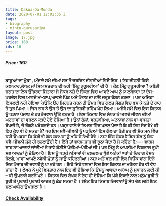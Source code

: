 ```yaml
---
title: Dakua-Da-Munda
date: 2020-07-01 12:01:35 Z
tags:
- biography
- mintu-gurusariya
layout: post
image: 17.jpg
price: 160
ids: 16
---
```


<h5>Price: 160</h5><br>

<strong>
ਡਾਕੁੂਆਂ ਦਾ ਮੁੰਡਾ , ਅੱਜ ਦੇ ਸਮੇ ਦੀਆਂ ਸਭ ਤੋੰ ਚਰਚਿਤ ਜੀਵਨੀਆਂ ਵਿਚੋੰ ਇਕ । ਇਹ ਜੀਵਨੀ ਕਿਸੇ ਕਲਾਕਾਰ,ਲੇਖਕ ਜਾਂ ਸਿਆਸਤਦਾਨ ਦੀ ਨਹੀ ‘ਮਿੰਟੂ ਗੁਰੂਸਰੀਆ’ ਦੀ ਹੈ । ਕੌਣ ਮਿੰਟੂ ਗੁਰੂਸਰੀਆ ? ਕਬੱਡੀ ਜਗਤ ਦਾ ਇਕ ਉੱਭਰਦਾ ਸਿਤਾਰਾ ਜੋ ਜੇਕਰ ਨਸ਼ੇ ਦੇ ਚਿੱਕੜ ਵਿਚ ਆਵਦੇ ਆਪ ਨੂੰ ਨਾ ਲਬੇੜਦਾ ਤਾਂ ਦੇਸ-ਪਰਦੇਸ ਵਿਚ ਆਵਦੇ ਮਾਂ-ਬਾਪ,ਆਵਦੇ ਪਿੰਡ ਅਤੇ ਪੰਜਾਬ ਦਾ ਨਾਂਓ ਜਰੂਰ ਰੋਸ਼ਨ ਕਰਦਾ । ਪਰ ਅਜਿਹਾ ਇਸਲਈ ਨਹੀ ਹੋਇਆ ਕਿਉਂਕਿ ਉਹ ਮਿਹਨਤ ਕਰਨ ਦੀ ਉਮਰ ਵਿਚ ਗਲਤ ਸੰਗਤ ਵਿਚ ਫਸ ਕੇ ਨਸ਼ੇ ਦੇ ਰਾਹ ਤੇ ਤੁਰ ਪਿਆ । ਜਿਸ ਰਾਹ ਨੇ ਉਸ ਤੋਂ ਉਸ ਦਾ ਸੁਨਿਹਰੀ ਭਵਿੱਖ ਖੋਹ ਲਿਆ। ਅਜੋਕੇ ਸਮੇਂ ਵਿਚ ਇਸ ਕਿਤਾਬ ਨੂੰ ਪੜਨਾ ਪੰਜਾਬ ਦੇ ਹਰ ਨੋਜਵਾਨ ਉੱਤੇ ਫਰਜ਼ ਹੈ । ਇਸ ਕਿਤਾਬ ਵਿਚ ਲੇਖਕ ਨੇ ਆਵਦੇ ਜੀਵਨ ਦੀਆਂ ਘਟਨਾਵਾਂ ਦਾ ਵਰਣਨ ਕਰਦੇ ਹੋਏ ਦੱਸਿਆ ਹੈ। ਉਨਾਂ ਗੱਲਾਂ, ਵਰਤਾਰਿਆ, ਘਟਨਾਵਾਂ ਨਾਲ ਵਾ-ਵਾਸਤਾ ਰੱਖਦੀ ਹੈ, ਜੋ ਰੋਂਗਟੇ ਖੜੇ ਕਰਦੇ ਹਨ। ਪੜ੍ਨ ਵਾਲੇ ਦੇ ਦਿਮਾਗ ਵਿੱਚ ਖਲਲ ਪੈਦਾ ਹੈ ਕਿ ਕੀ ਇਹ ਸੱਚ ਹੈ? ਕੀ ਇਹ ਕੁੱਝ ਵੀ ਹੋ ਸਕਦਾ ਹੈ? ਪਰ ਇਸ ਸਵੈ-ਜੀਵਨੀ ਨੂੰ ਪੜ੍ਦਿਆਂ ਇਸ ਗੱਲ ਦਾ ਰੱਤੀ ਭਰ ਵੀ ਸ਼ੱਕ ਮਨ ਵਿੱਚ ਨਹੀ ਉਘੜਦਾ ਕਿ ਕੋਈ ਵੀ ਗੱਲ ਕਲਪਨਾ ਨੂੰ ਖਹਿ ਕੇ ਲੰਘੀ ਹੋੇਵੇ। ਨਸ਼ਾ ਇੱਕ ਕੋਹੜ ਹੈ ਇਸ ਗੱਲ ਨੂੱ ਇਹ ਸਵੈ-ਜੀਵਨੀ ਮੁੱਲੋ ਹੀ ਝੁਠਲਾਉੰਦੀ ਹੈ। ਇੱਥੇ ਤਾਂ ਵਾਰਸ ਸ਼ਾਹ ਵੀ ਝੂਠਾ ਪੈਦਾ ਹੈ ਜੋ ਕਹਿੰਦਾ ਹੈ;—-
ਵਾਰਸ ਸ਼ਾਹ ਨਾ ਆਦਤਾਂ ਜਾਂਦੀਆਂ ਨੇ
ਭਾਵੇ ਕੱਟੀਏ ਪੋਰੀਆਂ-ਪੋਰੀਆਂ ਜੀ।
ਪਰ ਮਿੰਟੂ ਨੇ ਆਪਣੀਆਂ ਵਿਕਰਾਲ ਰੂਪੀ ਸਭ ਆਦਤਾਂ ਨੂੰ ਛੱਡਿਆ ਹੈ। ਇਸ ਨੂੰ ਪੜ੍ਕੇ ਨਸਿ਼ਆਂ ਦੀ ਦਲਦਲ ਚ ਖੁੱਭੇ ਅਨੇਕਾਂ ਘਰਾਂ ਦੇ ਚਿਰਾਗ ਰੋਸ਼ਨ ਹੋਣਗੇ, ਮਾਵਾਂ ਆਪਣੇ ਨਸ਼ੇੜੀ ਪੁੱਤਾਂ ਨੂੰ ਸਾਊ ਕਹਿਣਗੀਆਂ। ਨਸ਼ਾ ਅਤੇ ਬਦਮਾਸ਼ੀ ਇਕ ਸਿਓੰਕ ਵਾਂਗ ਦਿਨੋ ਦਿਨ ਪੰਜਾਬ ਦੀ ਜਵਾਨੀ ਨੂੰ ਖਾ ਰਹੇ ਹਨ । ਇਹੋ ਜਿਹੇ ਹਲਾਤਾਂ ਵਿਚ ਇਸ ਕਿਤਾਬ ਦਾ ਮਹੱਤਵ ਹੋਰ ਵੀ ਵੱਧ ਜਾਂਦਾ ਹੈ । ਲੇਖਕ ਨੇ ਪੂਰੇ ਵਿਸਤਾਰ ਨਾਲ ਇਹ ਵੀ ਦੱਸਿਆ ਕਿ ਉਸਨੂ ਆਵਦਾ ਅਾਪ ਨੂੰ ਸੁਧਾਰਨ ਲਈ ਕੀ – ਕੀ ਉਪਰਾਲੇ ਕਰਨੇ ਪਏ । ਕਿਤਾਬ ਵਿਚ ਲੇਖਕ ਨੇ ਇਹ ਵੀ ਦੱਸਿਆ ਕਿ ਪੱਕੇ ਇਰਾਦੇ ਨਾਲ ਮਨੁੱਖ ਬੁਰੀ ਤੋ ਬੁਰੀ ਤੇ ਪੁਰਾਣੀ ਪੁਰਾਣੀ ਆਦਤ ਨੂੰ ਛੱਡ ਸਕਦਾ ਹੈ । ਬੇਸ਼ੱਕ ਇਹ ਕਿਤਾਬ ਨੌਜਵਾਨਾਂ ਨੂੰ ਸੇਧ ਦੇਣ ਲਈ ਇਕ ਸ਼ਲਾਘਾਯੋਗ ਉਪਰਾਲਾ ਹੈ ।
</strong>


<h4><a class="add-cart cart1" href="{{ site.baseurl }}/books#16"><b>Check Availability</b></a></h4>

<body>
 <script src="{{ site.baseurl }}/js/main.js"></script>
 </body>